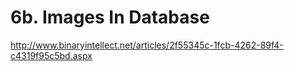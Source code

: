 # 6b. Images In Database

http://www.binaryintellect.net/articles/2f55345c-1fcb-4262-89f4-c4319f95c5bd.aspx